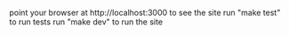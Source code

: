 point your browser at http://localhost:3000 to see the site
run "make test" to run tests
run "make dev" to run the site
